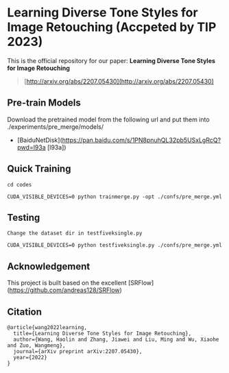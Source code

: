 # Learning Diverse Tone Styles for Image Retouching (Accpeted by TIP 2023)

This is the official repository for our paper:
**Learning Diverse Tone Styles for Image Retouching**
> [http://arxiv.org/abs/2207.05430](http://arxiv.org/abs/2207.05430)


## Pre-train Models
Download the pretrained model from the following url and put them into ./experiments/pre_merge/models/
- [BaiduNetDisk](https://pan.baidu.com/s/1PN8pnuhQL32pb5USxLgRcQ?pwd=l93a [l93a])

## Quick Training
```
cd codes

CUDA_VISIBLE_DEVICES=0 python trainmerge.py -opt ./confs/pre_merge.yml
```
## Testing
```
Change the dataset dir in testfiveksingle.py

CUDA_VISIBLE_DEVICES=0 python testfiveksingle.py ./confs/pre_merge.yml
```

## Acknowledgement
This project is built based on the excellent [SRFlow] (https://github.com/andreas128/SRFlow)

## Citation

```
@article{wang2022learning,
  title={Learning Diverse Tone Styles for Image Retouching},
  author={Wang, Haolin and Zhang, Jiawei and Liu, Ming and Wu, Xiaohe and Zuo, Wangmeng},
  journal={arXiv preprint arXiv:2207.05430},
  year={2022}
}
```
